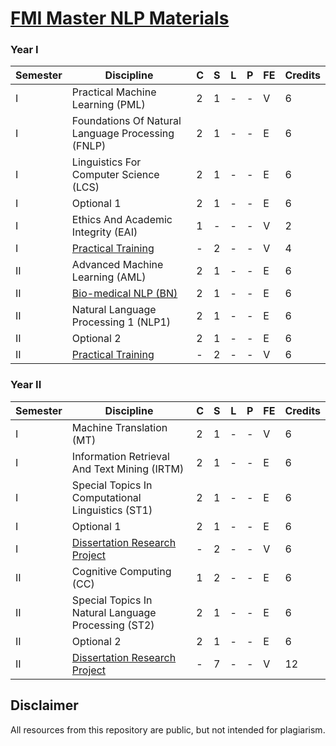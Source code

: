 # [FMI Master NLP Materials](https://github.com/FMI-Materials/FMI-Master-NLP-Materials)

### Year I
| Semester | Discipline                                                     | C | S | L | P | FE | Credits |
|----------|----------------------------------------------------------------|---|---|---|---|----|---------|
| I        | Practical Machine Learning (PML)                                 | 2 | 1 | - | - | V  | 6       |
| I        | Foundations Of Natural Language Processing (FNLP)                | 2 | 1 | - | - | E  | 6       |
| I        | Linguistics For Computer Science (LCS)                           | 2 | 1 | - | - | E  | 6       |
| I        | Optional 1                                                       | 2 | 1 | - | - | E  | 6       |
| I        | Ethics And Academic Integrity (EAI)                              | 1 | - | - | - | V  | 2       |
| I        | [Practical Training](https://fmi.unibuc.ro/practica/)                                        | - | 2 | - | - | V  | 4       |
| II       | Advanced Machine Learning (AML)                                  | 2 | 1 | - | - | E  | 6       |
| II       | [Bio-medical NLP (BN)](https://github.com/FMI-Materials/FMI-Master-NLP-Materials/tree/main/Year%20I/Semester%20II/Bio-medical%20NLP)                                      | 2 | 1 | - | - | E  | 6       |
| II       | Natural Language Processing 1 (NLP1)                             | 2 | 1 | - | - | E  | 6       |
| II       | Optional 2                                                       | 2 | 1 | - | - | E  | 6       |
| II       | [Practical Training](https://fmi.unibuc.ro/practica/)                                        | - | 2 | - | - | V  | 6       |


### Year II
| Semester | Discipline                                                  | C | S | L | P | FE | Credits |
|----------|-------------------------------------------------------------|---|---|---|---|----|---------|
| I        | Machine Translation (MT)                                     | 2 | 1 | - | - | V  | 6       |
| I        | Information Retrieval And Text Mining (IRTM)                 | 2 | 1 | - | - | E  | 6       |
| I        | Special Topics In Computational Linguistics (ST1)            | 2 | 1 | - | - | E  | 6       |
| I        | Optional 1                                                   | 2 | 1 | - | - | E  | 6       |
| I        | [Dissertation Research Project](https://fmi.unibuc.ro/finalizare-studii/)                         | - | 2 | - | - | V  | 6       |
| II       | Cognitive Computing (CC)                                     | 1 | 2 | - | - | E  | 6       |
| II       | Special Topics In Natural Language Processing (ST2)          | 2 | 1 | - | - | E  | 6       |
| II       | Optional 2                                                   | 2 | 1 | - | - | E  | 6       |
| II       | [Dissertation Research Project](https://fmi.unibuc.ro/finalizare-studii/)                         | - | 7 | - | - | V  | 12      |

## Disclaimer
All resources from this repository are public, but not intended for plagiarism.
